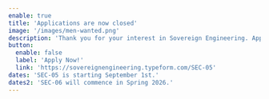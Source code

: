 ```yaml
---
enable: true
title: 'Applications are now closed'
image: '/images/men-wanted.png'
description: 'Thank you for your interest in Sovereign Engineering. Applications for SEC-05 are now closed. Stay tuned for future opportunities to join our community of builders.'
button:
  enable: false
  label: 'Apply Now!'
  link: 'https://sovereignengineering.typeform.com/SEC-05'
dates: 'SEC-05 is starting September 1st.'
dates2: 'SEC-06 will commence in Spring 2026.'
---
```

